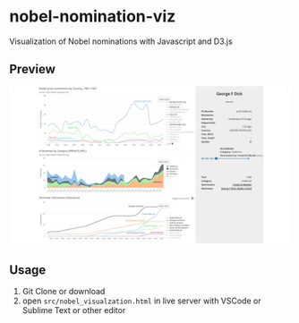 # nobel-nomination-viz
Visualization of Nobel nominations with Javascript and D3.js

## Preview

![Preview](img/preview.jpg)

## Usage

1. Git Clone or download
2. open `src/nobel_visualzation.html` in live server with VSCode or Sublime Text or other editor 